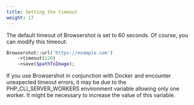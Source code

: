 ```yaml
---
title: Setting the timeout
weight: 17
---
```


The default timeout of Browsershot is set to 60 seconds. Of course, you can modify this timeout:

```php
Browsershot::url('https://example.com')
    ->timeout(120)
    ->save($pathToImage);
```

If you use Browsershot in conjunction with Docker and encounter unexpected timeout errors, it may be due to the PHP_CLI_SERVER_WORKERS environment variable allowing only one worker. It might be necessary to increase the value of this variable.
